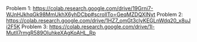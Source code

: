Problem 1: https://colab.research.google.com/drive/19Grni7-WJnHJkhqGk98MmUkhX6yhDCbp#scrollTo=GeqMZDQXlNyt
Problem 2: https://colab.research.google.com/drive/1HZ7_omGt3clyKEGLnWdq20_x8uJi2F5K
Problem 3: https://colab.research.google.com/drive/1l-Mutll7rmgR589OIuhkeXAgKoAHL_Rp
